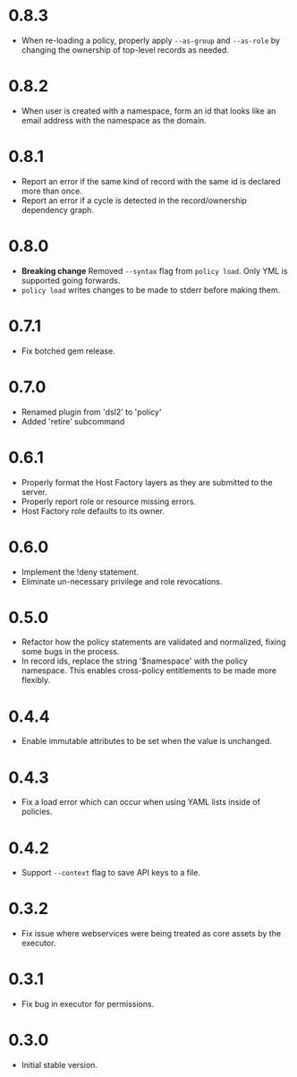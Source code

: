 # 0.8.3

* When re-loading a policy, properly apply `--as-group` and `--as-role` by changing the ownership of top-level records as needed.

# 0.8.2

* When user is created with a namespace, form an id that looks like an email address with the namespace as the domain.

# 0.8.1

* Report an error if the same kind of record with the same id is declared more than once.
* Report an error if a cycle is detected in the record/ownership dependency graph.

# 0.8.0

* **Breaking change** Removed `--syntax` flag from `policy load`. Only YML is supported going forwards.
* `policy load` writes changes to be made to stderr before making them.

# 0.7.1

* Fix botched gem release.

# 0.7.0

* Renamed plugin from 'dsl2' to 'policy'
* Added 'retire' subcommand

# 0.6.1

* Properly format the Host Factory layers as they are submitted to the server.
* Properly report role or resource missing errors.
* Host Factory role defaults to its owner.

# 0.6.0

* Implement the !deny statement.
* Eliminate un-necessary privilege and role revocations.

# 0.5.0

* Refactor how the policy statements are validated and normalized, fixing some bugs in the process.
* In record ids, replace the string '$namespace' with the policy namespace. This enables cross-policy
  entitlements to be made more flexibly. 

# 0.4.4

* Enable immutable attributes to be set when the value is unchanged.

# 0.4.3

* Fix a load error which can occur when using YAML lists inside of policies.

# 0.4.2

* Support `--context` flag to save API keys to a file.

# 0.3.2

* Fix issue where webservices were being treated as core assets by the executor.

# 0.3.1

* Fix bug in executor for permissions.

# 0.3.0
 
* Initial stable version.
